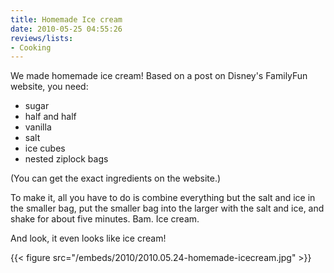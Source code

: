 ```yaml
---
title: Homemade Ice cream
date: 2010-05-25 04:55:26
reviews/lists:
- Cooking
---
```

We made homemade ice cream! Based on a post on Disney's FamilyFun website, you need:

* sugar
* half and half
* vanilla
* salt
* ice cubes
* nested ziplock bags


<!--more-->

(You can get the exact ingredients on the website.)

To make it, all you have to do is combine everything but the salt and ice in the smaller bag, put the smaller bag into the larger with the salt and ice, and shake for about five minutes. Bam. Ice cream.

And look, it even looks like ice cream!

{{< figure src="/embeds/2010/2010.05.24-homemade-icecream.jpg" >}}

&nbsp;